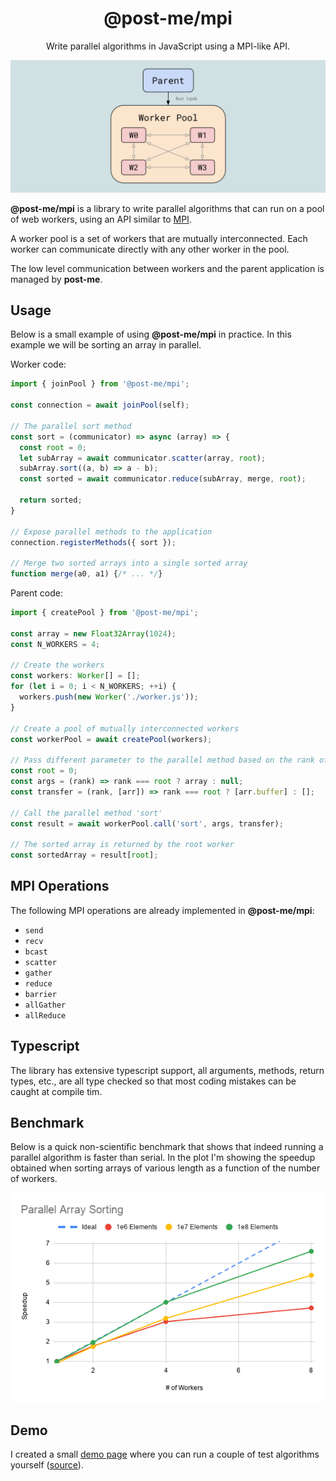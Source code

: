 <h1 align="center">@post-me/mpi</h1>

<p align="center">Write parallel algorithms in JavaScript using a MPI-like API.</p>

![diagram](./diagram.png)

__@post-me/mpi__ is a library to write parallel algorithms that can run on a pool of web workers, using an API similar to [MPI](https://en.wikipedia.org/wiki/Message_Passing_Interface).

A worker pool is a set of workers that are mutually interconnected. Each worker can communicate directly with any other worker in the pool.

The low level communication between workers and the parent application is managed by __post-me__.

## Usage

Below is a small example of using __@post-me/mpi__ in practice. In this example we will be sorting an array in parallel.

Worker code:
```javascript
import { joinPool } from '@post-me/mpi';

const connection = await joinPool(self);

// The parallel sort method
const sort = (communicator) => async (array) => {
  const root = 0;
  let subArray = await communicator.scatter(array, root);
  subArray.sort((a, b) => a - b);
  const sorted = await communicator.reduce(subArray, merge, root);

  return sorted;
}

// Expose parallel methods to the application
connection.registerMethods({ sort });

// Merge two sorted arrays into a single sorted array
function merge(a0, a1) {/* ... */}
```

Parent code:
```javascript
import { createPool } from '@post-me/mpi';

const array = new Float32Array(1024);
const N_WORKERS = 4;

// Create the workers
const workers: Worker[] = [];
for (let i = 0; i < N_WORKERS; ++i) {
  workers.push(new Worker('./worker.js'));
}

// Create a pool of mutually interconnected workers
const workerPool = await createPool(workers);

// Pass different parameter to the parallel method based on the rank of the worker
const root = 0;
const args = (rank) => rank === root ? array : null;
const transfer = (rank, [arr]) => rank === root ? [arr.buffer] : [];

// Call the parallel method 'sort'
const result = await workerPool.call('sort', args, transfer);

// The sorted array is returned by the root worker
const sortedArray = result[root];
```

## MPI Operations

The following MPI operations are already implemented in __@post-me/mpi__:
- `send`
- `recv`
- `bcast`
- `scatter`
- `gather`
- `reduce`
- `barrier`
- `allGather`
- `allReduce`

## Typescript

The library has extensive typescript support, all arguments, methods, return types, etc., are all type checked so that most coding mistakes can be caught at compile tim.

## Benchmark
Below is a quick non-scientific benchmark that shows that indeed running a parallel algorithm is faster than serial. In the plot I'm showing the speedup obtained when sorting arrays of various length as a function of the number of workers.

![benchmark](./benchmark.png)

## Demo
I created a small [demo page](https://alesgenova.github.io/post-me-demo/mpi/) where you can run a couple of test algorithms yourself ([source](https://github.com/alesgenova/post-me-demo/tree/main/examples/mpi)).
